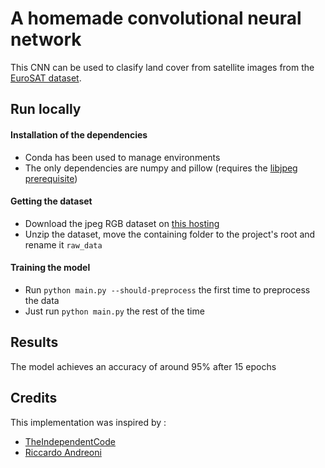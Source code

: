 # A homemade convolutional neural network

This CNN can be used to clasify land cover from satellite images from the [EuroSAT dataset](https://github.com/phelber/EuroSAT).

## Run locally

#### Installation of the dependencies

- Conda has been used to manage environments
- The only dependencies are numpy and pillow (requires the [libjpeg prerequisite](https://pillow.readthedocs.io/en/stable/installation.html#external-libraries))

#### Getting the dataset

- Download the jpeg RGB dataset on [this hosting](https://zenodo.org/records/7711810#.ZAm3k-zMKEA)
- Unzip the dataset, move the containing folder to the project's root and rename it `raw_data`

#### Training the model

- Run `python main.py --should-preprocess` the first time to preprocess the data
- Just run `python main.py` the rest of the time

## Results

The model achieves an accuracy of around 95% after 15 epochs

## Credits

This implementation was inspired by :

- [TheIndependentCode](https://github.com/TheIndependentCode/Neural-Network)
- [Riccardo Andreoni](https://github.com/andreoniriccardo)
